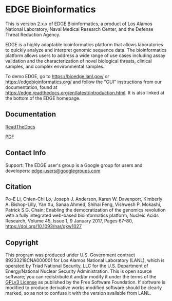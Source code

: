 # EDGE Bioinformatics

This is version 2.x.x of EDGE Bioinformatics, a product of Los Alamos National Laboratory, Naval Medical Research Center, and the Defense Threat Reduction Agency.

EDGE is a highly adaptable bioinformatics platform that allows laboratories to quickly analyze and interpret genomic sequence data. The bioinformatics platform allows users to address a wide range of use cases including assay validation and the characterization of novel biological threats, clinical samples, and complex environmental samples.

To demo EDGE, go to https://bioedge.lanl.gov/ or https://edgebioinformatics.org/ and follow the "GUI" instructions from our documentation, found at https://edge.readthedocs.org/en/latest/introduction.html. It is also linked at the bottom of the EDGE homepage.

## Documentation
	
[ReadTheDocs](http://edge.readthedocs.org)

[PDF](https://readthedocs.org/projects/edge/downloads/pdf/develop/)

## Contact Info
Support: The EDGE user's group is a Google group for users and developers: [edge-users@googlegroups.com](mailto:edge-users@googlegroups.com)

## Citation

Po-E Li, Chien-Chi Lo, Joseph J. Anderson, Karen W. Davenport, Kimberly A. Bishop-Lilly, Yan Xu, Sanaa Ahmed, Shihai Feng, Vishwesh P. Mokashi, Patrick S.G. Chain; Enabling the democratization of the genomics revolution with a fully integrated web-based bioinformatics platform, Nucleic Acids Research, Volume 45, Issue 1, 9 January 2017, Pages 67–80, https://doi.org/10.1093/nar/gkw1027

## Copyright
This program was produced under U.S. Government contract 89233218CNA000001 for Los Alamos National Laboratory (LANL), which is operated by Triad National Security, LLC for the U.S. Department of Energy/National Nuclear Security Administration. This is open source software; you can redistribute it and/or modify it under the terms of the [GPLv3 License](https://www.gnu.org/licenses/gpl-3.0-standalone.html) as published by the Free Software Foundation. If software is modified to produce derivative works modified software should be clearly marked, so as not to confuse it with the version available from LANL.
